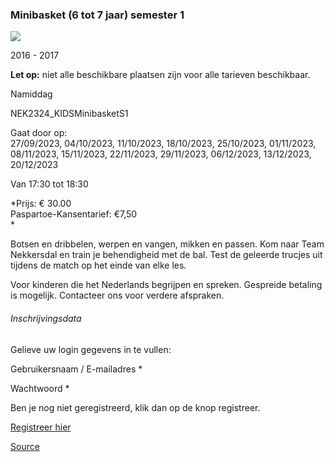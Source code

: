 ### Minibasket (6 tot 7 jaar) semester 1

![](https://s3-eu-west-1.amazonaws.com/os-kwdo/prod/vgc/images/activity/6308beed1f348_NEK22_Cursussen_c_Wim_Wetsels-31.jpg)

2016 - 2017

**Let op:** niet alle beschikbare plaatsen zijn voor alle tarieven beschikbaar.

Namiddag

NEK2324_KIDSMinibasketS1

Gaat door op:  
27/09/2023, 04/10/2023, 11/10/2023, 18/10/2023, 25/10/2023, 01/11/2023, 08/11/2023, 15/11/2023, 22/11/2023, 29/11/2023, 06/12/2023, 13/12/2023, 20/12/2023

Van 17:30 tot 18:30

*Prijs: € 30.00  
Paspartoe-Kansentarief: €7,50  
*

Botsen en dribbelen, werpen en vangen, mikken en passen. Kom naar Team Nekkersdal en train je behendigheid met de bal. Test de geleerde trucjes uit tijdens de match op het einde van elke les.

Voor kinderen die het Nederlands begrijpen en spreken. Gespreide betaling is mogelijk. Contacteer ons voor verdere afspraken.

###### Inschrijvingsdata

Gelieve uw login gegevens in te vullen:

Gebruikersnaam / E-mailadres * 

Wachtwoord * 

  

Ben je nog niet geregistreerd, klik dan op de knop registreer.

[Registreer hier](/registration)

[Source](https://tickets.vgc.be/activity/subscribe/NEK2324_KIDSMinibasketS1)